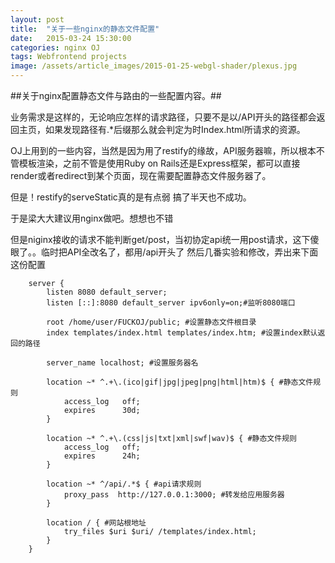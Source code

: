 ```yaml
---
layout: post
title:  "关于一些nginx的静态文件配置"
date:   2015-03-24 15:30:00
categories: nginx OJ 
tags: Webfrontend projects
image: /assets/article_images/2015-01-25-webgl-shader/plexus.jpg
---
```



##关于nginx配置静态文件与路由的一些配置内容。##

业务需求是这样的，无论响应怎样的请求路径，只要不是以/API开头的路径都会返回主页，如果发现路径有.*后缀那么就会判定为时Index.html所请求的资源。

OJ上用到的一些内容，当然是因为用了restify的缘故，API服务器嘛，所以根本不管模板渲染，之前不管是使用Ruby on Rails还是Express框架，都可以直接render或者redirect到某个页面，现在需要配置静态文件服务器了。

但是！restify的serveStatic真的是有点弱 搞了半天也不成功。

于是梁大大建议用nginx做吧。想想也不错

但是niginx接收的请求不能判断get/post，当初协定api统一用post请求，这下傻眼了。。临时把API全改名了，都用/api开头了
然后几番实验和修改，弄出来下面这份配置



```
    server {
        listen 8080 default_server; 
        listen [::]:8080 default_server ipv6only=on;#监听8080端口
    
        root /home/user/FUCKOJ/public; #设置静态文件根目录
        index templates/index.html templates/index.htm; #设置index默认返回的路径
    
        server_name localhost; #设置服务器名
    
        location ~* ^.+\.(ico|gif|jpg|jpeg|png|html|htm)$ { #静态文件规则
            access_log   off;
            expires      30d;
        }
    
        location ~* ^.+\.(css|js|txt|xml|swf|wav)$ { #静态文件规则
            access_log   off;
            expires      24h;
        }
    
        location ~* ^/api/.*$ { #api请求规则
            proxy_pass  http://127.0.0.1:3000; #转发给应用服务器
        }
    
        location / { #网站根地址
            try_files $uri $uri/ /templates/index.html;
        }
    }
```
